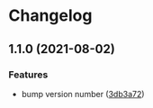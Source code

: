 # Changelog

## 1.1.0 (2021-08-02)


### Features

* bump version number ([3db3a72](https://www.github.com/socsieng/form-troubleshooter/commit/3db3a72909d75f78c0a6e3ffcb814224688c20fa))
